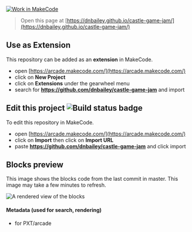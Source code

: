 [![Work in MakeCode](https://classroom.github.com/assets/work-in-make-code-c53f0c86300af1a64cdd5dc830e2509efd17c8cb483a722cacaee84d10eb8ec9.svg)](https://classroom.github.com/online_ide?assignment_repo_id=295717&assignment_repo_type=GroupAssignmentRepo)
 


> Open this page at [https://dnbailey.github.io/castle-game-jam/](https://dnbailey.github.io/castle-game-jam/)

## Use as Extension

This repository can be added as an **extension** in MakeCode.

* open [https://arcade.makecode.com/](https://arcade.makecode.com/)
* click on **New Project**
* click on **Extensions** under the gearwheel menu
* search for **https://github.com/dnbailey/castle-game-jam** and import

## Edit this project ![Build status badge](https://github.com/dnbailey/castle-game-jam/workflows/MakeCode/badge.svg)

To edit this repository in MakeCode.

* open [https://arcade.makecode.com/](https://arcade.makecode.com/)
* click on **Import** then click on **Import URL**
* paste **https://github.com/dnbailey/castle-game-jam** and click import

## Blocks preview

This image shows the blocks code from the last commit in master.
This image may take a few minutes to refresh.

![A rendered view of the blocks](https://github.com/dnbailey/castle-game-jam/raw/master/.github/makecode/blocks.png)

#### Metadata (used for search, rendering)

* for PXT/arcade
<script src="https://makecode.com/gh-pages-embed.js"></script><script>makeCodeRender("{{ site.makecode.home_url }}", "{{ site.github.owner_name }}/{{ site.github.repository_name }}");</script>
